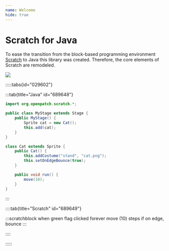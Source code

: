 ```yaml
---
name: Welcome
hide: true
---
```


# Scratch for Java

To ease the transition from the block-based programming environment
[Scratch](scratch.mit.edu) to Java this
library was created. Therefore, the core elements of Scratch are remodeled.

![](/assets/intro.gif)

:::::tabs{id="029602"}

:::tab{title="Java" id="689648"}

```java
import org.openpatch.scratch.*;

public class MyStage extends Stage {
    public MyStage() {
        Sprite cat = new Cat();
        this.add(cat);
    }
}

class Cat extends Sprite {
    public Cat() {
        this.addCostume("stand", "cat.png");
        this.setOnEdgeBounce(true);
    }

    public void run() {
        move(10);
    }
}
```

:::

::::tab{title="Scratch" id="689649"}

:::scratchblock
when green flag clicked
forever
    move (10) steps
    if on edge, bounce
:::


::::

:::::
